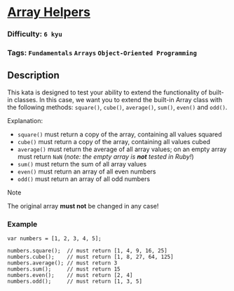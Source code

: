 # [Array Helpers](https://www.codewars.com/kata/525d50d2037b7acd6e000534)

### Difficulty: `6 kyu`

### Tags: `Fundamentals` `Arrays` `Object-Oriented Programming`

## Description

This kata is designed to test your ability to extend the functionality of built-in classes. In this case, we want you to extend the built-in Array class with the following methods: `square()`, `cube()`, `average()`, `sum()`, `even()` and `odd()`.

Explanation:

- `square()` must return a copy of the array, containing all values squared
- `cube()` must return a copy of the array, containing all values cubed
- `average()` must return the average of all array values; on an empty array must return `NaN` (*note: the empty array is **not** tested in Ruby!*)
- `sum()` must return the sum of all array values
- `even()` must return an array of all even numbers
- `odd()` must return an array of all odd numbers

> [!NOTE]
> The original array **must not** be changed in any case!

### Example

```
var numbers = [1, 2, 3, 4, 5];

numbers.square();  // must return [1, 4, 9, 16, 25]
numbers.cube();    // must return [1, 8, 27, 64, 125]
numbers.average(); // must return 3
numbers.sum();     // must return 15
numbers.even();    // must return [2, 4]
numbers.odd();     // must return [1, 3, 5]
```